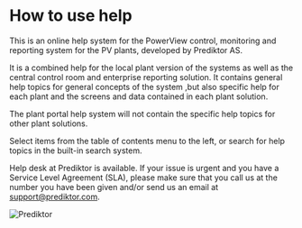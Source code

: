 # How to use help

This is an online help system for the PowerView control, monitoring and reporting system for the PV plants, developed by Prediktor AS.

It is a combined help for the local plant version of the systems as well as the central control room and enterprise reporting solution. It contains general help topics for general concepts of the system ,but also specific help for each plant and the screens and data contained in each plant solution.

The plant portal help system will not contain the specific help topics for other plant solutions.

Select items from the table of contents menu to the left, or search for help topics in the built-in search system.

Help desk at Prediktor is available. If your issue is urgent and you have a Service Level Agreement (SLA), please make sure that you call us at the number you have been given and/or send us an email at support@prediktor.com. 

![Prediktor](/img/PrediktorLogo.png)
